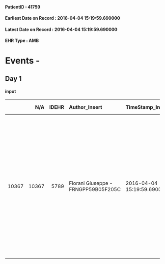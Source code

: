 
#### PatientID : 41759
#### Earliest Date on Record : 2016-04-04 15:19:59.690000
#### Latest Date on Record : 2016-04-04 15:19:59.690000
#### EHR Type : AMB

# Events - 

## Day 1

#### input
|       |    N/A |   IDEHR | Author_Insert                       | TimeStamp_Insert           | EHRType   |   PatientID |   IDDigitalSignDocument | persone_vicine   |   Unnamed: 0_x.1 |   IDANAMNESI_SOCIALE | Patient   | FamigliaAltro   | Paziente_T   | FamigliaAltro_T   |   Non_Rilevabile_x.1 | Note_Non_Rilevabile_x.1   | opt_Problemi   | Note_I                                                                                                                                                                                                                                                                                                        | ds_note_timori                                                                                                         | opt_paziente_a   | opt_famiglia_a   | opt_adeguatezza   | opt_paziente_solo   | ds_note_con                                                                                   | opt_presente_assente   | Presenza_minori   | Caregiver_principale   | opt_capacita         | opt_necessario   | opt_presente   | opt_risorse_ec   | opt_paziente_psi   | opt_Ins_vol   | opt_paziente_ad   | opt_caregiver_ad   | opt_esenzione   | opt_inv_civile   | Needs     | Domestic partnership   | Fragility                    | opt_disponibilita_f   | opt_indennita_acc   | opt_legge   | opt_famiglia_psi   | opt_disponibilit_paz   |
|------:|-------:|--------:|:------------------------------------|:---------------------------|:----------|------------:|------------------------:|:-----------------|-----------------:|---------------------:|:----------|:----------------|:-------------|:------------------|---------------------:|:--------------------------|:---------------|:--------------------------------------------------------------------------------------------------------------------------------------------------------------------------------------------------------------------------------------------------------------------------------------------------------------|:-----------------------------------------------------------------------------------------------------------------------|:-----------------|:-----------------|:------------------|:--------------------|:----------------------------------------------------------------------------------------------|:-----------------------|:------------------|:-----------------------|:---------------------|:-----------------|:---------------|:-----------------|:-------------------|:--------------|:------------------|:-------------------|:----------------|:-----------------|:----------|:-----------------------|:-----------------------------|:----------------------|:--------------------|:------------|:-------------------|:-----------------------|
| 10367 |  10367 |    5789 | Fiorani Giuseppe - FRNGPP59B05F205C | 2016-04-04 15:19:59.690000 | AMB       |       41759 |                  325055 | N/A              |             2960 |                 1908 | No#0      | Si#1            | No#0         | Si#1              |                    0 | NR                        | No#0           | Pz con scarsa consapevolezza di malattia ,da tre mesi ospedalizzata ,in condizioni cliniche in progressivo peggioramento.Il marito ed il figlio sono consapevoli della gravit√† del quadro clinico, e concordi al trasferimento presso una struttura hospice,per la gestione dei sintomi avanzati di malattia | Non emersi particolari timori durante il colloquio,ad eccezione di un'amara rassegnazione al progressivo peggioramento | Indefinite#2     | Congruenti#1     | Si#1              | No#0                | Vive con il marito Ernestino di aa 85.Il figlio unico Giovanni ha 52 anni e vive ad Albairate | Presente#1             | No#0              | Il marito              | Non incrementabile#2 | No#0             | No#0           | Adeguate#1       | No#0               | No#0          | Totale#2          | Totale#2           | No#0            | No#0             | Clinici#0 | Coniuge/Convivente#0   | sovraccarico assistenziale#4 | No#0                  | No#0                | No#0        | No#0               | No#0                   |


